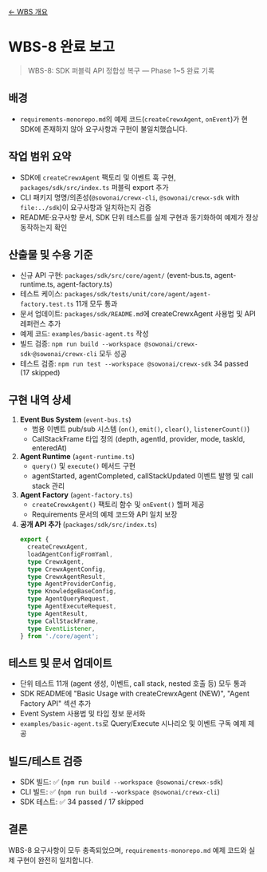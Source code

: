 [← WBS 개요](../wbs.md)

# WBS-8 완료 보고

> WBS-8: SDK 퍼블릭 API 정합성 복구 — Phase 1~5 완료 기록

## 배경
- `requirements-monorepo.md`의 예제 코드(`createCrewxAgent`, `onEvent`)가 현 SDK에 존재하지 않아 요구사항과 구현이 불일치했습니다.

## 작업 범위 요약
- SDK에 `createCrewxAgent` 팩토리 및 이벤트 훅 구현, `packages/sdk/src/index.ts` 퍼블릭 export 추가
- CLI 패키지 명명/의존성(`@sowonai/crewx-cli`, `@sowonai/crewx-sdk` with `file:../sdk`)이 요구사항과 일치하는지 검증
- README·요구사항 문서, SDK 단위 테스트를 실제 구현과 동기화하여 예제가 정상 동작하는지 확인

## 산출물 및 수용 기준
- 신규 API 구현: `packages/sdk/src/core/agent/` (event-bus.ts, agent-runtime.ts, agent-factory.ts)
- 테스트 케이스: `packages/sdk/tests/unit/core/agent/agent-factory.test.ts` 11개 모두 통과
- 문서 업데이트: `packages/sdk/README.md`에 createCrewxAgent 사용법 및 API 레퍼런스 추가
- 예제 코드: `examples/basic-agent.ts` 작성
- 빌드 검증: `npm run build --workspace @sowonai/crewx-sdk`·`@sowonai/crewx-cli` 모두 성공
- 테스트 검증: `npm run test --workspace @sowonai/crewx-sdk` 34 passed (17 skipped)

## 구현 내역 상세
1. **Event Bus System** (`event-bus.ts`)
   - 범용 이벤트 pub/sub 시스템 (`on()`, `emit()`, `clear()`, `listenerCount()`)
   - CallStackFrame 타입 정의 (depth, agentId, provider, mode, taskId, enteredAt)
2. **Agent Runtime** (`agent-runtime.ts`)
   - `query()` 및 `execute()` 메서드 구현
   - agentStarted, agentCompleted, callStackUpdated 이벤트 발행 및 call stack 관리
3. **Agent Factory** (`agent-factory.ts`)
   - `createCrewxAgent()` 팩토리 함수 및 `onEvent()` 헬퍼 제공
   - Requirements 문서의 예제 코드와 API 일치 보장
4. **공개 API 추가** (`packages/sdk/src/index.ts`)
   ```typescript
   export {
     createCrewxAgent,
     loadAgentConfigFromYaml,
     type CrewxAgent,
     type CrewxAgentConfig,
     type CrewxAgentResult,
     type AgentProviderConfig,
     type KnowledgeBaseConfig,
     type AgentQueryRequest,
     type AgentExecuteRequest,
     type AgentResult,
     type CallStackFrame,
     type EventListener,
   } from './core/agent';
   ```

## 테스트 및 문서 업데이트
- 단위 테스트 11개 (agent 생성, 이벤트, call stack, nested 호출 등) 모두 통과
- SDK README에 "Basic Usage with createCrewxAgent (NEW)", "Agent Factory API" 섹션 추가
- Event System 사용법 및 타입 정보 문서화
- `examples/basic-agent.ts`로 Query/Execute 시나리오 및 이벤트 구독 예제 제공

## 빌드/테스트 검증
- SDK 빌드: ✅ (`npm run build --workspace @sowonai/crewx-sdk`)
- CLI 빌드: ✅ (`npm run build --workspace @sowonai/crewx-cli`)
- SDK 테스트: ✅ 34 passed / 17 skipped

## 결론
WBS-8 요구사항이 모두 충족되었으며, `requirements-monorepo.md` 예제 코드와 실제 구현이 완전히 일치합니다.
